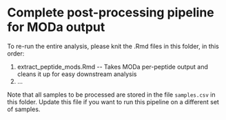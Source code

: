 Complete post-processing pipeline for MODa output
=================================================

To re-run the entire analysis, please knit the .Rmd files in this folder, in this order:
1. extract_peptide_mods.Rmd  -- Takes MODa per-peptide output and cleans it up for easy downstream analysis
2. ...


Note that all samples to be processed are stored in the file `samples.csv` in this folder. Update this file if
you want to run this pipeline on a different set of samples. 
 
